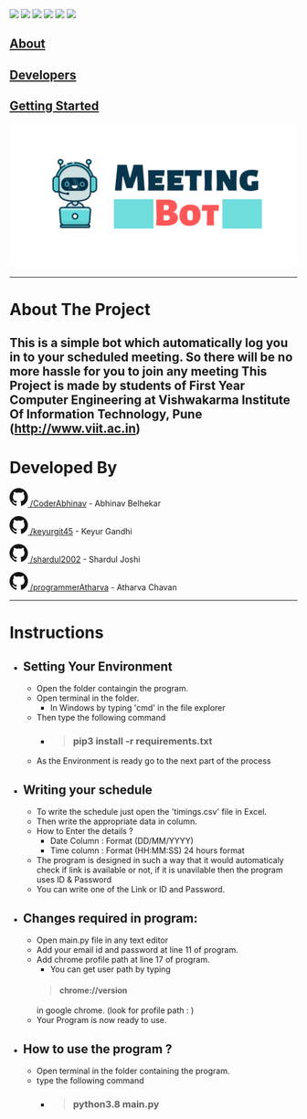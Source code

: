 ![](https://img.shields.io/github/repo-size/CoderAbhinav/meeting_bot) ![](https://img.shields.io/hackage-deps/v/selenium) ![](https://img.shields.io/github/contributors/CoderAbhinav/meeting_bot) ![](https://img.shields.io/github/last-commit/CoderAbhinav/meeting_bot) ![](https://img.shields.io/github/downloads/CoderAbhinav/meeting_bot/total) ![](https://img.shields.io/github/forks/CoderAbhinav/meeting_bot?style=social)


## [About](#about-the-project)

## [Developers](#developed-by)

## [Getting Started](#instructions)

![meeting bot](files/Meeting_logo.png)



-----------------------------------------------
# About The Project
This is a simple bot which automatically log you in to your scheduled 
meeting. So there will be no more hassle for you to join any meeting
This Project is made by students of First Year Computer Engineering at
Vishwakarma Institute Of Information Technology, Pune
(http://www.viit.ac.in)
----------------------------------------------------
# Developed By 
![Github/](files/GitHub-Mark-32px.png)[ /CoderAbhinav](https://github.com/CoderAbhinav) - Abhinav Belhekar

![Github/](files/GitHub-Mark-32px.png)[ /keyurgit45](https://github.com/keyurgit45) - Keyur Gandhi

![Github/](files/GitHub-Mark-32px.png)[ /shardul2002](https://github.com/shardul2002) - Shardul Joshi

![Github](files/GitHub-Mark-32px.png)[ /programmerAtharva](https://github.com/programmerAtharva) - Atharva Chavan

--------------------------------------------------------

# Instructions

* ## Setting Your Environment 
    - Open the folder containgin the program.
    - Open terminal in the folder.
        - In Windows by typing 'cmd' in the file explorer
    - Then type the following command
        - > ### pip3 install -r requirements.txt
    - As the Environment is ready go to the next part of the process

* ## Writing your schedule 
    - To write the schedule just open the 'timings.csv' file in Excel.
    - Then write the appropriate data in column.
    - How to Enter the details ?
        - Date Column : Format (DD/MM/YYYY)
        - Time column : Format (HH:MM:SS) 24 hours format 
    - The program is designed in such a way that it would automaticaly check if link is available or not, if it is unavilable then the program uses ID & Password
    - You can write one of the Link or ID and Password.

* ## Changes required in program:
    - Open main.py file in any text editor
    - Add your email id and password at line 11 of program.
    - Add chrome profile path at line 17 of program.
        - You can get user path by typing 
        > #### chrome://version    
        in google chrome. (look for profile path : )
    - Your Program is now ready to use.

* ## How to use the program ?
    - Open terminal in the folder containing the program.
    - type the following command
        - > ### python3.8 main.py
    



